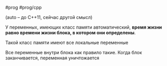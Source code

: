 #prog #prog/cpp

(auto – до С++11, сейчас другой смысл)

У переменных, имеющих класс памяти автоматический, **время жизни равно времени жизни блока, в котором они определены**.

Такой класс памяти имеют все локальные переменные

Все переменные внутри блока как правило такие. Когда блок заканчивается, переменная уничтожается